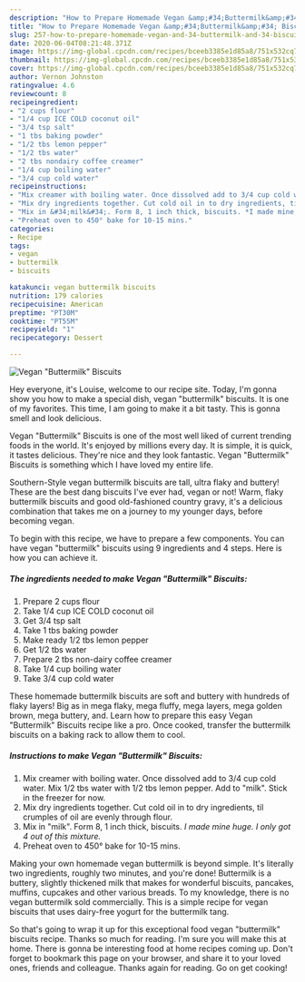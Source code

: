 ```yaml
---
description: "How to Prepare Homemade Vegan &amp;#34;Buttermilk&amp;#34; Biscuits"
title: "How to Prepare Homemade Vegan &amp;#34;Buttermilk&amp;#34; Biscuits"
slug: 257-how-to-prepare-homemade-vegan-and-34-buttermilk-and-34-biscuits
date: 2020-06-04T08:21:48.371Z
image: https://img-global.cpcdn.com/recipes/bceeb3385e1d85a8/751x532cq70/vegan-buttermilk-biscuits-recipe-main-photo.jpg
thumbnail: https://img-global.cpcdn.com/recipes/bceeb3385e1d85a8/751x532cq70/vegan-buttermilk-biscuits-recipe-main-photo.jpg
cover: https://img-global.cpcdn.com/recipes/bceeb3385e1d85a8/751x532cq70/vegan-buttermilk-biscuits-recipe-main-photo.jpg
author: Vernon Johnston
ratingvalue: 4.6
reviewcount: 8
recipeingredient:
- "2 cups flour"
- "1/4 cup ICE COLD coconut oil"
- "3/4 tsp salt"
- "1 tbs baking powder"
- "1/2 tbs lemon pepper"
- "1/2 tbs water"
- "2 tbs nondairy coffee creamer"
- "1/4 cup boiling water"
- "3/4 cup cold water"
recipeinstructions:
- "Mix creamer with boiling water. Once dissolved add to 3/4 cup cold water. Mix 1/2 tbs water with 1/2 tbs lemon pepper. Add to &#34;milk&#34;. Stick in the freezer for now."
- "Mix dry ingredients together. Cut cold oil in to dry ingredients, til crumples of oil are evenly through flour."
- "Mix in &#34;milk&#34;. Form 8, 1 inch thick, biscuits. *I made mine huge. I only got 4 out of this mixture.*"
- "Preheat oven to 450° bake for 10-15 mins."
categories:
- Recipe
tags:
- vegan
- buttermilk
- biscuits

katakunci: vegan buttermilk biscuits 
nutrition: 179 calories
recipecuisine: American
preptime: "PT30M"
cooktime: "PT55M"
recipeyield: "1"
recipecategory: Dessert

---
```



![Vegan &#34;Buttermilk&#34; Biscuits](https://img-global.cpcdn.com/recipes/bceeb3385e1d85a8/751x532cq70/vegan-buttermilk-biscuits-recipe-main-photo.jpg)

Hey everyone, it's Louise, welcome to our recipe site. Today, I'm gonna show you how to make a special dish, vegan &#34;buttermilk&#34; biscuits. It is one of my favorites. This time, I am going to make it a bit tasty. This is gonna smell and look delicious.

Vegan &#34;Buttermilk&#34; Biscuits is one of the most well liked of current trending foods in the world. It's enjoyed by millions every day. It is simple, it is quick, it tastes delicious. They're nice and they look fantastic. Vegan &#34;Buttermilk&#34; Biscuits is something which I have loved my entire life.

Southern-Style vegan buttermilk biscuits are tall, ultra flaky and buttery! These are the best dang biscuits I&#39;ve ever had, vegan or not! Warm, flaky buttermilk biscuits and good old-fashioned country gravy, it&#39;s a delicious combination that takes me on a journey to my younger days, before becoming vegan.


To begin with this recipe, we have to prepare a few components. You can have vegan &#34;buttermilk&#34; biscuits using 9 ingredients and 4 steps. Here is how you can achieve it.

<!--inarticleads1-->

##### The ingredients needed to make Vegan &#34;Buttermilk&#34; Biscuits:

1. Prepare 2 cups flour
1. Take 1/4 cup ICE COLD coconut oil
1. Get 3/4 tsp salt
1. Take 1 tbs baking powder
1. Make ready 1/2 tbs lemon pepper
1. Get 1/2 tbs water
1. Prepare 2 tbs non-dairy coffee creamer
1. Take 1/4 cup boiling water
1. Take 3/4 cup cold water


These homemade buttermilk biscuits are soft and buttery with hundreds of flaky layers! Big as in mega flaky, mega fluffy, mega layers, mega golden brown, mega buttery, and. Learn how to prepare this easy Vegan &#34;Buttermilk&#34; Biscuits recipe like a pro. Once cooked, transfer the buttermilk biscuits on a baking rack to allow them to cool. 

<!--inarticleads2-->

##### Instructions to make Vegan &#34;Buttermilk&#34; Biscuits:

1. Mix creamer with boiling water. Once dissolved add to 3/4 cup cold water. Mix 1/2 tbs water with 1/2 tbs lemon pepper. Add to &#34;milk&#34;. Stick in the freezer for now.
1. Mix dry ingredients together. Cut cold oil in to dry ingredients, til crumples of oil are evenly through flour.
1. Mix in &#34;milk&#34;. Form 8, 1 inch thick, biscuits. *I made mine huge. I only got 4 out of this mixture.*
1. Preheat oven to 450° bake for 10-15 mins.


Making your own homemade vegan buttermilk is beyond simple. It&#39;s literally two ingredients, roughly two minutes, and you&#39;re done! Buttermilk is a buttery, slightly thickened milk that makes for wonderful biscuits, pancakes, muffins, cupcakes and other various breads. To my knowledge, there is no vegan buttermilk sold commercially. This is a simple recipe for vegan biscuits that uses dairy-free yogurt for the buttermilk tang. 

So that's going to wrap it up for this exceptional food vegan &#34;buttermilk&#34; biscuits recipe. Thanks so much for reading. I'm sure you will make this at home. There is gonna be interesting food at home recipes coming up. Don't forget to bookmark this page on your browser, and share it to your loved ones, friends and colleague. Thanks again for reading. Go on get cooking!
